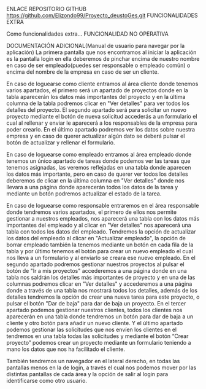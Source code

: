 ENLACE REPOSITORIO GITHUB
https://github.com/Elizondo99/Proyecto_deustoGes.git
FUNCIONALIDADES EXTRA

Como funcionalidades extra...
FUNCIONALIDAD NO OPERATIVA

DOCUMENTACIÓN ADICIONAL(Manual de usuario para navegar por la aplicación)
La primera pantalla que nos encontramos al iniciar la aplicación es la pantalla login en ella deberemos de pinchar encima de nuestro nombre en caso de ser empleado(puedes ser responsable o empleado común) o encima del nombre de la empresa en caso de ser un cliente. 

En caso de loguearse como cliente entramos al área cliente donde tenemos varios apartados, el primero será un apartado de proyectos donde en la tabla aparecerán los datos más importantes del proyecto y en la última columna de la tabla podremos clicar en "Ver detalles" para ver todos los detalles del proyecto. El segundo apartado será para solicitar un nuevo proyecto mediante el botón de nueva solicitud accederás a un formulario el cual al rellenar y enviar le aparecerá a los responsables de la empresa para poder crearlo. En el último apartado podremos ver los datos sobre nuestra empresa y en caso de querer actualizar algún dato se deberá pulsar el botón de actualizar y rellenar el formulario. 


En caso de loguearse como empleado entramos al área empleado donde tenemos un único apartado de tareas donde podemos ver las tareas que tenemos asignadas, las veremos reflejadas en una tabla donde aparecen los datos más importante, pero en caso de querer ver todos los detalles deberemos de clicar en la última columna en "Ver detalles" donde nos llevara a una página donde aparecerán todos los datos de la tarea y mediante un botón podremos actualizar el estado de la tarea. 

En caso de loguearse como responsable entraremos en el área responsable donde tendremos varios apartados, el primero de ellos nos permite gestionar a nuestros empleados, nos aparecerá una tabla con los datos más importantes del empleado y al clicar en "Ver detalles" nos aparecerá una tabla con todos los datos del empleado. Tendremos la opción de actualizar los datos del empleado al clicar en "Actualizar empleado", la opción de borrar empleado también la tenemos mediante un botón en cada fila de la tabla y por último tenemos el botón para crear un nuevo empleado el cual nos lleva a un formulario y al enviarlo se creara ese nuevo empleado. En el segundo apartado podremos gestionar nuestros proyectos al pulsar el botón de "Ir a mis proyectos" accederemos a una página donde en una tabla nos saldrán los detalles más importantes de proyecto y en una de las columnas podremos clicar en "Ver detalles" y accederemos a una página donde a través de una tabla nos mostrará todos los detalles, además de los detalles tendremos la opción de crear una nueva tarea para este proyecto, o pulsar el botón "Dar de baja" para dar de baja un proyecto. En el tercer apartado podemos gestionar nuestros clientes, todos los clientes nos aparecerán en una tabla donde tendremos un botón para dar de baja a un cliente y otro botón para añadir un nuevo cliente. Y el último apartado podemos gestionar las solicitudes que nos envíen los clientes en el tendremos en una tabla todas las solicitudes y mediante el botón “Crear proyecto” podemos crear un proyecto mediante un formulario teniendo a mano los datos que nos ha facilitado el cliente. 

También tendremos un navegador en el lateral derecho, en todas las pantallas menos en la de login, a través el cual nos podemos mover por las distintas pantallas de cada área y la opción de salir al login para identificarse como otro usuario. 


